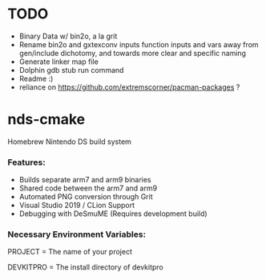 # TODO
- Binary Data w/ bin2o, a la grit
- Rename bin2o and gxtexconv inputs function inputs and vars away from gen/include dichotomy, and towards more clear and specific naming
- Generate linker map file
- Dolphin gdb stub run command
- Readme :)
- reliance on https://github.com/extremscorner/pacman-packages ?

# nds-cmake
Homebrew Nintendo DS build system

### Features:
- Builds separate arm7 and arm9 binaries
- Shared code between the arm7 and arm9
- Automated PNG conversion through Grit
- Visual Studio 2019 / CLion Support
- Debugging with DeSmuME (Requires development build)

### Necessary Environment Variables:
PROJECT = The name of your project

DEVKITPRO = The install directory of devkitpro

